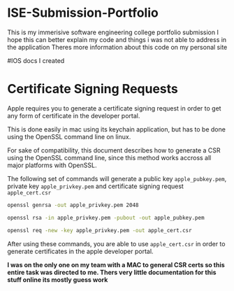# ISE-Submission-Portfolio
 This is my immerisive software engineering college portfolio submission
 I hope this can better explain my code and things i was not able to address in the application
 Theres more information about this code on my personal site 

 #IOS docs I created 
 # Certificate Signing Requests


Apple requires you to generate a certificate signing request in order to get any form of certificate in the developer portal.

This is done easily in mac using its keychain application, but has to be done using the OpenSSL command line on linux.

For sake of compatibility, this document describes how to generate a CSR using the OpenSSL command line, since this method works accross all major platforms with OpenSSL.

The following set of commands will generate a public key `apple_pubkey.pem`, private key `apple_privkey.pem` and certificate signing request `apple_cert.csr`

```bash
openssl genrsa -out apple_privkey.pem 2048
```

```bash
openssl rsa -in apple_privkey.pem -pubout -out apple_pubkey.pem
```

```bash
openssl req -new -key apple_privkey.pem -out apple_cert.csr
```


After using these commands, you are able to use `apple_cert.csr` in order to generate certificates in the apple developer portal.

**I was on the only one on my team with a MAC to general CSR certs so this entire task was directed to me. Thers very little documentation for this stuff online its mostly guess work**

